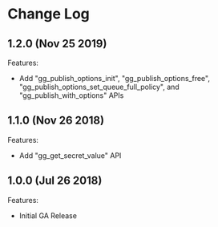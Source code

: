 # Change Log
## 1.2.0 (Nov 25 2019)

Features:

  - Add "gg_publish_options_init", "gg_publish_options_free", "gg_publish_options_set_queue_full_policy", and "gg_publish_with_options" APIs

## 1.1.0 (Nov 26 2018)

Features:

  - Add "gg_get_secret_value" API

## 1.0.0 (Jul 26 2018)

Features:

  - Initial GA Release
